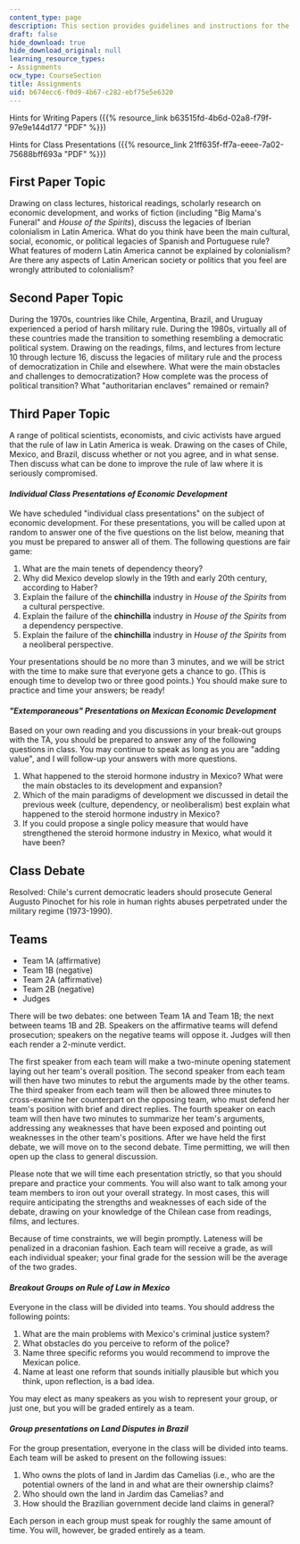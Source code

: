 ```yaml
---
content_type: page
description: This section provides guidelines and instructions for the course assignments.
draft: false
hide_download: true
hide_download_original: null
learning_resource_types:
- Assignments
ocw_type: CourseSection
title: Assignments
uid: b674ecc6-f0d9-4b67-c282-ebf75e5e6320
---
```

Hints for Writing Papers ({{% resource_link b63515fd-4b6d-02a8-f79f-97e9e144d177 "PDF" %}})

Hints for Class Presentations ({{% resource_link 21ff635f-ff7a-eeee-7a02-75688bff693a "PDF" %}})

## First Paper Topic

Drawing on class lectures, historical readings, scholarly research on economic development, and works of fiction (including "Big Mama's Funeral" and *House of the Spirits*), discuss the legacies of Iberian colonialism in Latin America. What do you think have been the main cultural, social, economic, or political legacies of Spanish and Portuguese rule? What features of modern Latin America cannot be explained by colonialism? Are there any aspects of Latin American society or politics that you feel are wrongly attributed to colonialism?

## Second Paper Topic

During the 1970s, countries like Chile, Argentina, Brazil, and Uruguay experienced a period of harsh military rule. During the 1980s, virtually all of these countries made the transition to something resembling a democratic political system. Drawing on the readings, films, and lectures from lecture 10 through lecture 16, discuss the legacies of military rule and the process of democratization in Chile and elsewhere. What were the main obstacles and challenges to democratization? How complete was the process of political transition? What "authoritarian enclaves" remained or remain?

## Third Paper Topic

A range of political scientists, economists, and civic activists have argued that the rule of law in Latin America is weak. Drawing on the cases of Chile, Mexico, and Brazil, discuss whether or not you agree, and in what sense. Then discuss what can be done to improve the rule of law where it is seriously compromised.

#### *Individual Class Presentations of Economic Development*

We have scheduled "individual class presentations" on the subject of economic development. For these presentations, you will be called upon at random to answer one of the five questions on the list below, meaning that you must be prepared to answer all of them. The following questions are fair game:

1. What are the main tenets of dependency theory?
2. Why did Mexico develop slowly in the 19th and early 20th century, according to Haber?
3. Explain the failure of the **chinchilla** industry in *House of the Spirits* from a cultural perspective.
4. Explain the failure of the **chinchilla** industry in *House of the Spirits* from a dependency perspective.
5. Explain the failure of the **chinchilla** industry in *House of the Spirits* from a neoliberal perspective.

Your presentations should be no more than 3 minutes, and we will be strict with the time to make sure that everyone gets a chance to go. (This is enough time to develop two or three good points.) You should make sure to practice and time your answers; be ready!

#### *"Extemporaneous" Presentations on Mexican Economic Development*

Based on your own reading and you discussions in your break-out groups with the TA, you should be prepared to answer any of the following questions in class. You may continue to speak as long as you are "adding value", and I will follow-up your answers with more questions.

1. What happened to the steroid hormone industry in Mexico? What were the main obstacles to its development and expansion?
2. Which of the main paradigms of development we discussed in detail the previous week (culture, dependency, or neoliberalism) best explain what happened to the steroid hormone industry in Mexico?
3. If you could propose a single policy measure that would have strengthened the steroid hormone industry in Mexico, what would it have been?

## Class Debate

Resolved: Chile's current democratic leaders should prosecute General Augusto Pinochet for his role in human rights abuses perpetrated under the military regime (1973-1990).

## Teams

- Team 1A (affirmative)
- Team 1B (negative)
- Team 2A (affirmative)
- Team 2B (negative)
- Judges

There will be two debates: one between Team 1A and Team 1B; the next between teams 1B and 2B. Speakers on the affirmative teams will defend prosecution; speakers on the negative teams will oppose it. Judges will then each render a 2-minute verdict.

The first speaker from each team will make a two-minute opening statement laying out her team's overall position. The second speaker from each team will then have two minutes to rebut the arguments made by the other teams. The third speaker from each team will then be allowed three minutes to cross-examine her counterpart on the opposing team, who must defend her team's position with brief and direct replies. The fourth speaker on each team will then have two minutes to summarize her team's arguments, addressing any weaknesses that have been exposed and pointing out weaknesses in the other team's positions. After we have held the first debate, we will move on to the second debate. Time permitting, we will then open up the class to general discussion.

Please note that we will time each presentation strictly, so that you should prepare and practice your comments. You will also want to talk among your team members to iron out your overall strategy. In most cases, this will require anticipating the strengths and weaknesses of each side of the debate, drawing on your knowledge of the Chilean case from readings, films, and lectures.

Because of time constraints, we will begin promptly. Lateness will be penalized in a draconian fashion. Each team will receive a grade, as will each individual speaker; your final grade for the session will be the average of the two grades.

#### *Breakout Groups on Rule of Law in Mexico*

Everyone in the class will be divided into teams. You should address the following points:

1. What are the main problems with Mexico's criminal justice system?
2. What obstacles do you perceive to reform of the police?
3. Name three specific reforms you would recommend to improve the Mexican police.
4. Name at least one reform that sounds initially plausible but which you think, upon reflection, is a bad idea.

You may elect as many speakers as you wish to represent your group, or just one, but you will be graded entirely as a team.

#### *Group presentations on Land Disputes in Brazil*

For the group presentation, everyone in the class will be divided into teams. Each team will be asked to present on the following issues:

1. Who owns the plots of land in Jardim das Camelias (i.e., who are the potential owners of the land in and what are their ownership claims?
2. Who should own the land in Jardim das Camelias? and
3. How should the Brazilian government decide land claims in general?

Each person in each group must speak for roughly the same amount of time. You will, however, be graded entirely as a team.